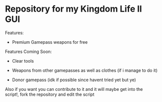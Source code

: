 # Repository for my Kingdom Life II GUI
Features:

- Premium Gamepass weapons for free

Features Coming Soon:

- Clear tools 

- Weapons from other gamepasses as well as clothes (if i manage to do it)

-  Donor gamepass (idk if possible since havent tried yet but ye)

Also if you want you can contribute to it and it will maybe get into the script!, fork the repository and edit the script
